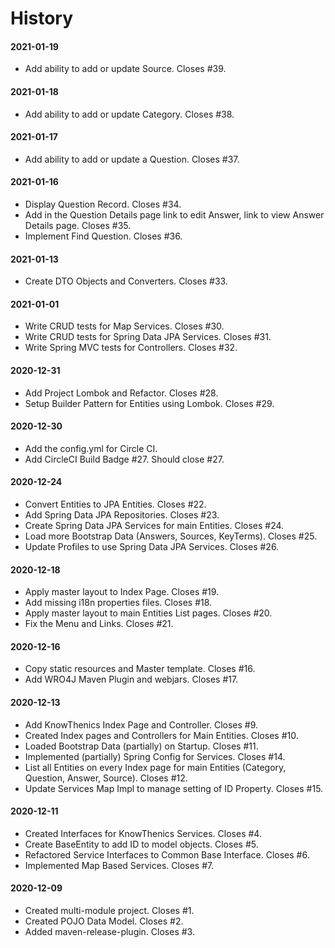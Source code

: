 # History

#### 2021-01-19
* Add ability to add or update Source. Closes #39.

#### 2021-01-18
* Add ability to add or update Category. Closes #38.

#### 2021-01-17
* Add ability to add or update a Question. Closes #37.

#### 2021-01-16
* Display Question Record. Closes #34.
* Add in the Question Details page link to edit Answer, link to view Answer Details page. Closes #35.
* Implement Find Question. Closes #36.

#### 2021-01-13
* Create DTO Objects and Converters. Closes #33.

#### 2021-01-01
* Write CRUD tests for Map Services. Closes #30.
* Write CRUD tests for Spring Data JPA Services. Closes #31.
* Write Spring MVC tests for Controllers. Closes #32.

#### 2020-12-31
* Add Project Lombok and Refactor. Closes #28.
* Setup Builder Pattern for Entities using Lombok. Closes #29.

#### 2020-12-30
* Add the config.yml for Circle CI.
* Add CircleCI Build Badge #27. Should close #27.

#### 2020-12-24
* Convert Entities to JPA Entities. Closes #22.
* Add Spring Data JPA Repositories. Closes #23.
* Create Spring Data JPA Services for main Entities. Closes #24.
* Load more Bootstrap Data (Answers, Sources, KeyTerms). Closes #25.
* Update Profiles to use Spring Data JPA Services. Closes #26.

#### 2020-12-18
* Apply master layout to Index Page. Closes #19.
* Add missing i18n properties files. Closes #18.
* Apply master layout to main Entities List pages. Closes #20.
* Fix the Menu and Links. Closes #21.

#### 2020-12-16
* Copy static resources and Master template. Closes #16.
* Add WRO4J Maven Plugin and webjars. Closes #17.

#### 2020-12-13
* Add KnowThenics Index Page and Controller. Closes #9.
* Created Index pages and Controllers for Main Entities. Closes #10.
* Loaded Bootstrap Data (partially) on Startup. Closes #11.
* Implemented (partially) Spring Config for Services. Closes #14.
* List all Entities on every Index page for main Entities (Category, Question, Answer, Source). Closes #12.
* Update Services Map Impl to manage setting of ID Property. Closes #15.

#### 2020-12-11
* Created Interfaces for KnowThenics Services. Closes #4.
* Create BaseEntity to add ID to model objects. Closes #5.
* Refactored Service Interfaces to Common Base Interface. Closes #6.
* Implemented Map Based Services. Closes #7.

#### 2020-12-09
* Created multi-module project. Closes #1.
* Created POJO Data Model. Closes #2.
* Added maven-release-plugin. Closes #3.
